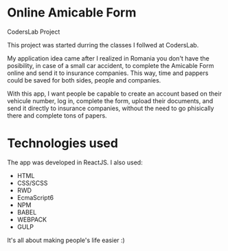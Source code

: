 # Online Amicable Form
   CodersLab Project

This project was started durring the classes I follwed at CodersLab. 

My application idea came after I realized in Romania you don't have the posibility, in case of a small car accident, to complete the Amicable Form online and send it to insurance companies. This way, time and pappers could be saved for both sides, people and companies.

With this app, I want people be capable to create an account based on their vehicule number, log in, complete the form, upload their documents, and send it directly to insurance companies, without the need to go phisically there and complete tons of papers. 

# Technologies used

The app was developed in ReactJS. 
I also used:
- HTML 
- CSS/SCSS 
- RWD 
- EcmaScript6
- NPM 
- BABEL 
- WEBPACK 
- GULP

It's all about making people's life easier :)
